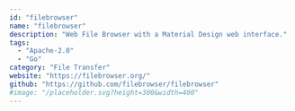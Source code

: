 ```yaml
---
id: "filebrowser"
name: "filebrowser"
description: "Web File Browser with a Material Design web interface."
tags:
  - "Apache-2.0"
  - "Go"
category: "File Transfer"
website: "https://filebrowser.org/"
github: "https://github.com/filebrowser/filebrowser"
#image: "/placeholder.svg?height=300&width=400"
---
```


